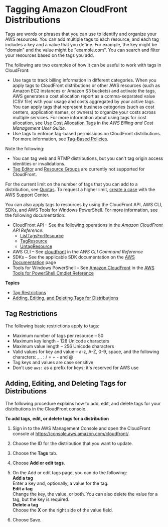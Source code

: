 # Tagging Amazon CloudFront Distributions<a name="tagging"></a>

Tags are words or phrases that you can use to identify and organize your AWS resources\. You can add multiple tags to each resource, and each tag includes a key and a value that you define\. For example, the key might be "domain" and the value might be "example\.com"\. You can search and filter your resources based on the tags you add\. 

The following are two examples of how it can be useful to work with tags in CloudFront: 
+ Use tags to track billing information in different categories\. When you apply tags to CloudFront distributions or other AWS resources \(such as Amazon EC2 instances or Amazon S3 buckets\) and activate the tags, AWS generates a cost allocation report as a comma\-separated value \(CSV file\) with your usage and costs aggregated by your active tags\. You can apply tags that represent business categories \(such as cost centers, application names, or owners\) to organize your costs across multiple services\. For more information about using tags for cost allocation, see [Use Cost Allocation Tags](https://docs.aws.amazon.com/awsaccountbilling/latest/aboutv2/cost-alloc-tags.html) in the *AWS Billing and Cost Management User Guide*\.
+ Use tags to enforce tag\-based permissions on CloudFront distributions\. For more information, see [ Tag\-Based Policies](access-control-overview.md#access-control-manage-access-intro-tag-policies)\.

Note the following:
+ You can tag web and RTMP distributions, but you can't tag origin access identities or invalidations\.
+ [Tag Editor](https://docs.aws.amazon.com/ARG/latest/userguide/tag-editor.html) and [Resource Groups](https://docs.aws.amazon.com/ARG/latest/userguide/welcome.html) are currently not supported for CloudFront\. 

For the current limit on the number of tags that you can add to a distribution, see [Quotas](cloudfront-limits.md)\. To request a higher limit, [create a case](https://console.aws.amazon.com/support/home#/case/create?issueType=service-limit-increase&limitType=service-code-cloudfront-distributions) with the AWS Support Center\.

You can also apply tags to resources by using the CloudFront API, AWS CLI, SDKs, and AWS Tools for Windows PowerShell\. For more information, see the following documentation:
+ CloudFront API – See the following operations in the *Amazon CloudFront API Reference*:
  + [ListTagsForResource](https://docs.aws.amazon.com/cloudfront/latest/APIReference/API_ListTagsForResource.html) 
  + [TagResource](https://docs.aws.amazon.com/cloudfront/latest/APIReference/API_TagResource.html) 
  + [UntagResource](https://docs.aws.amazon.com/cloudfront/latest/APIReference/API_UntagResource.html) 
+ AWS CLI – See [cloudfront](https://docs.aws.amazon.com/cli/latest/reference/cloudfront/index.html) in the *AWS CLI Command Reference*
+ SDKs – See the applicable SDK documentation on the [AWS Documentation](https://docs.aws.amazon.com/) page
+ Tools for Windows PowerShell – See [Amazon CloudFront](https://docs.aws.amazon.com/powershell/latest/reference/items/Amazon_CloudFront_cmdlets.html) in the [AWS Tools for PowerShell Cmdlet Reference](https://docs.aws.amazon.com/powershell/latest/reference/)

**Topics**
+ [Tag Restrictions](#tagging-restrictions)
+ [Adding, Editing, and Deleting Tags for Distributions](#tagging-add-edit-delete)

## Tag Restrictions<a name="tagging-restrictions"></a>

The following basic restrictions apply to tags:
+ Maximum number of tags per resource – 50
+ Maximum key length – 128 Unicode characters
+ Maximum value length – 256 Unicode characters
+ Valid values for key and value – a\-z, A\-Z, 0\-9, space, and the following characters: \_ \. : / = \+ \- and @
+ Tag keys and values are case sensitive
+ Don't use `aws:` as a prefix for keys; it's reserved for AWS use

## Adding, Editing, and Deleting Tags for Distributions<a name="tagging-add-edit-delete"></a>

The following procedure explains how to add, edit, and delete tags for your distributions in the CloudFront console\.<a name="tagging-add-edit-delete-procedure"></a>

**To add tags, edit, or delete tags for a distribution**

1. Sign in to the AWS Management Console and open the CloudFront console at [https://console\.aws\.amazon\.com/cloudfront/](https://console.aws.amazon.com/cloudfront/)\.

1. Choose the ID for the distribution that you want to update\.

1. Choose the **Tags** tab\.

1. Choose **Add or edit tags**\.

1. On the Add or edit tags page, you can do the following:  
**Add a tag**  
Enter a key and, optionally, a value for the tag\.  
**Edit a tag**  
Change the key, the value, or both\. You can also delete the value for a tag, but the key is required\.  
**Delete a tag**  
Choose the **X** on the right side of the value field\.

1. Choose Save\.